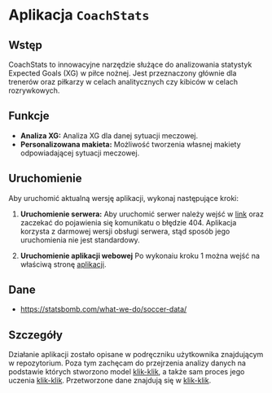 # Aplikacja `CoachStats`

## Wstęp

CoachStats to innowacyjne narzędzie służące do analizowania statystyk Expected Goals (XG) w piłce nożnej. Jest przeznaczony głównie dla trenerów oraz piłkarzy w celach analitycznych czy kibiców w celach rozrywkowych.

## Funkcje

-   **Analiza XG:** Analiza XG dla danej sytuacji meczowej.
-   **Personalizowana makieta:** Możliwość tworzenia własnej makiety odpowiadającej sytuacji meczowej.

## Uruchomienie

Aby uruchomić aktualną wersję aplikacji, wykonaj następujące kroki:

1.  **Uruchomienie serwera:** Aby uruchomić serwer należy wejść w [link](https://sg-server-ne4h.onrender.com/) oraz zaczekać do pojawienia się komunikatu o błędzie 404. Aplikacja korzysta z darmowej wersji obsługi serwera, stąd sposób jego uruchomienia nie jest standardowy.

2.  **Uruchomienie aplikacji webowej** Po wykonaiu kroku 1 można wejść na właściwą stronę [aplikacji](https://statgoals.onrender.com/).

## Dane

-   <https://statsbomb.com/what-we-do/soccer-data/>

## Szczegóły

Działanie aplikacji zostało opisane w podręczniku użytkownika znajdującym w repozytorium. Poza tym zachęcam do przejrzenia analizy danych na podstawie których stworzono model [klik-klik](https://github.com/LukaszChrostowski/CoachStats/blob/main/notebooks/data_analysis.ipynb), a także sam proces jego uczenia [klik-klik](https://github.com/LukaszChrostowski/CoachStats/blob/main/notebooks/xgboost.ipynb). Przetworzone dane znajdują się w [klik-klik](https://github.com/LukaszChrostowski/CoachStats/blob/main/notebooks/data_to_ml.csv).
